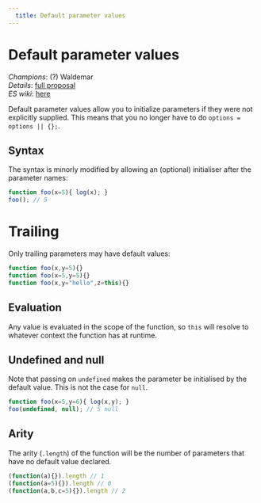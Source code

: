```yaml
---
  title: Default parameter values
---
```


# Default parameter values

*Champions*: (?) Waldemar<br/>
*Details*: [full proposal](details)<br/>
*ES wiki*: [here](http://wiki.ecmascript.org/doku.php?id=harmony:parameter_default_values)

Default parameter values allow you to initialize parameters if they were not explicitly supplied. This means that you no longer have to do `options = options || {};`.

## Syntax

The syntax is minorly modified by allowing an (optional) initialiser after the parameter names:

```js
function foo(x=5){ log(x); }
foo(); // 5
```

# Trailing

Only trailing parameters may have default values:

```js
function foo(x,y=5){}
function foo(x=5,y=5){}
function foo(x,y="hello",z=this){}
```

## Evaluation

Any value is evaluated in the scope of the function, so `this` will resolve to whatever context the function has at runtime.

## Undefined and null

Note that passing on `undefined` makes the parameter be initialised by the default value. This is not the case for `null`.

```js
function foo(x=5,y=6){ log(x,y); }
foo(undefined, null); // 5 null
```

## Arity

The arity (`.length`) of the function will be the number of parameters that have no default value declared.

```js
(function(a){}).length // 1
(function(a=5){}).length // 0
(function(a,b,c=5){}).length // 2
```


